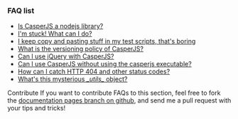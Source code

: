 ### FAQ list

- [Is CasperJS a nodejs library?](#faq-nodejs)
- [I'm stuck! What can I do?](#faq-help)
- [I keep copy and pasting stuff in my test scripts, that's boring](#faq-modularization)
- [What is the versioning policy of CasperJS?](#faq-versioning)
- [Can I use jQuery with CasperJS?](#faq-jquery)
- [Can I use CasperJS without using the casperjs executable?](#faq-executable)
- [How can I catch HTTP 404 and other status codes?](#faq-httpstatuses)
- [What's this mysterious *\__utils__* object?](#faq-utils)

<span class="label label-info">Contribute</span> If you want to contribute FAQs
to this section, feel free to fork the [documentation pages branch on
github](https://github.com/n1k0/casperjs/tree/gh-pages), and send me a
pull request with your tips and tricks!
